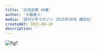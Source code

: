 ```yaml
---
title: '灰仭巫覡 49番'
author: '大暮維人'
media: '週刊少年マガジン 2025年38号 講談社'
createdAt: 2025-08-20
description: ''
---
```


![fig1](https://i.gyazo.com/7efb22d1a1bcacf6b8504e2660dfb96e.jpg)
